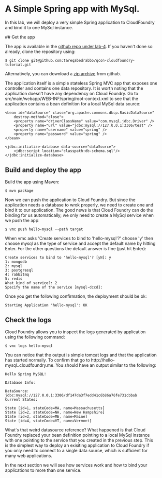 # A Simple Spring app with MySql.

In this lab, we will deploy a very simple Spring application to CloudFoundry and bind it to one MySql instance.

## Get the app

The app is available in the [github repo under lab-4](https://github.com/tareqabedrabbo/qcon-cloudfoundry-tutorial/tree/master/). If you haven't done so already, clone the repository using:

	$ git clone git@github.com:tareqabedrabbo/qcon-cloudfoundry-tutorial.git

Alternatively, you can download a [zip archive](https://github.com/tareqabedrabbo/qcon-cloudfoundry-tutorial/zipball/master) from github.

The application itself is a simple stateless Spring MVC app that exposes one controller and contains one data repository. It is worth noting that the application doesn't have any dependency on Cloud Foundry. Go to src/main/webapp/WEB-INF/spring/root-context.xml to see that the application contains a bean definition for a local MySql data source:

	<bean id="dataSource" class="org.apache.commons.dbcp.BasicDataSource"
		destroy-method="close">
		<property name="driverClassName" value="com.mysql.jdbc.Driver" />
		<property name="url" value="jdbc:mysql://127.0.0.1:3306/test" />
		<property name="username" value="spring" />
		<property name="password" value="spring" />
	</bean>

	<jdbc:initialize-database data-source="dataSource">
		<jdbc:script location="classpath:db-schema.sql"/>
	</jdbc:initialize-database>

## Build and deploy the app

Build the app using Maven:

	$ mvn package

Now we can push the application to Cloud Foundry. But since the application needs a database to wrok properly, we need to create one and bind it to our application.
The good news is that Cloud Foundry can do the binding for us automatically; we only need to create a MySql service when we push the app:

	$ vmc push hello-mysql --path target

When vmc asks 'Create services to bind to 'hello-mysql'?' choose 'y' then choose mysql as the type of service and accept the default name by hitting Enter. For the other questions the default answer is fine (just hit Enter):

	Create services to bind to 'hello-mysql'? [yN]: y
	1: mongodb
	2: mysql
	3: postgresql
	4: rabbitmq
	5: redis
	What kind of service?: 2
	Specify the name of the service [mysql-dccd]: 

Once you get the following confirmation, the deployment should be ok:

	Starting Application 'hello-mysql': OK 

## Check the logs

Cloud Foundry allows you to inspect the logs generated by application using the following command:

	$ vmc logs hello-mysql

You can notice that the output is simple tomcat logs and that the application has started normally. To confirm that go to http://hello-mysql.<username>.cloudfoundry.me. You should have an output similar to the following:

	Hello Spring MySQL!

	Database Info:

	DataSource: jdbc:mysql://127.0.0.1:3306/df147da3f7edd41c6b86a76fe731cbbab
	Current States:

	State [id=1, stateCode=MA, name=Massachusetts]
	State [id=2, stateCode=NH, name=New Hampshire]
	State [id=3, stateCode=ME, name=Maine]
	State [id=4, stateCode=VT, name=Vermont]

What's that weird datasource reference? What happened is that Cloud Foundry replaced your bean definition pointing to a local MySql instance with one pointing to the service that you created in the previous step. This is the simplest way to deploy an exisiting application to Cloud Foundry if you only need to connect to a single data source, which is sufficient for many web applications.

In the next section we will see how services work and how to bind your applications to more than one service.
